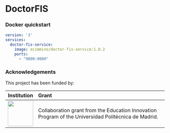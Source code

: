# DoctorFIS

### Docker quickstart


````yml
version: '3'
services:
  doctor-fis-service:
    image: acimmino/doctor-fis-service:1.0.2
    ports:
      - "9000:9000"
````

### Acknowledgements
This project has been funded by:

 | Institution       | Grant |
 |   :---:      |      :---      |
 | <img src="https://github.com/helio-ecosystem/helio-frontend/assets/4105186/7456e9d1-a74f-4baa-b83c-6d9f5d9027ec)" height="80"/>  | Collaboration grant from the Education Innovation Program of the Universidad Politécnica de Madrid. |
